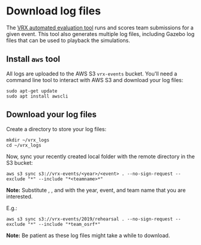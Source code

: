 # Download log files

The [VRX automated evaluation tool](https://bitbucket.org/osrf/vrx-docker/src/default/) runs and scores team submissions for a given event. This tool also generates multiple log files, including Gazebo log files that can be used to playback the simulations.

## Install `aws` tool

All logs are uploaded to the AWS S3 `vrx-events` bucket. You'll need a command line tool to interact with AWS S3 and download your log files:

```
sudo apt-get update
sudo apt install awscli
```

## Download your log files

Create a directory to store your log files:

```
mkdir ~/vrx_logs
cd ~/vrx_logs
```

Now, sync your recently created local folder with the remote directory in the S3 bucket:

```
aws s3 sync s3://vrx-events/<year>/<event> . --no-sign-request --exclude "*" --include "*<teamname>*"
```

**Note:** Substitute <year>, <event>, and <teamname> with the year, event, and team name that you are interested.

E.g.:

```
aws s3 sync s3://vrx-events/2019/rehearsal . --no-sign-request --exclude "*" --include "*team_osrf*"
```

**Note:** Be patient as these log files might take a while to download.